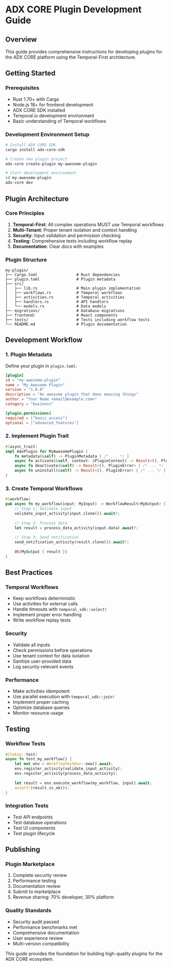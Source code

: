 # ADX CORE Plugin Development Guide

## Overview
This guide provides comprehensive instructions for developing plugins for the ADX CORE platform using the Temporal-First architecture.

## Getting Started

### Prerequisites
- Rust 1.70+ with Cargo
- Node.js 18+ for frontend development
- ADX CORE SDK installed
- Temporal.io development environment
- Basic understanding of Temporal workflows

### Development Environment Setup
```bash
# Install ADX CORE SDK
cargo install adx-core-sdk

# Create new plugin project
adx-core create-plugin my-awesome-plugin

# Start development environment
cd my-awesome-plugin
adx-core dev
```

## Plugin Architecture

### Core Principles
1. **Temporal-First**: All complex operations MUST use Temporal workflows
2. **Multi-Tenant**: Proper tenant isolation and context handling
3. **Security**: Input validation and permission checking
4. **Testing**: Comprehensive tests including workflow replay
5. **Documentation**: Clear docs with examples

### Plugin Structure
```
my-plugin/
├── Cargo.toml                 # Rust dependencies
├── plugin.toml                # Plugin metadata
├── src/
│   ├── lib.rs                 # Main plugin implementation
│   ├── workflows.rs           # Temporal workflows
│   ├── activities.rs          # Temporal activities
│   ├── handlers.rs            # API handlers
│   └── models.rs              # Data models
├── migrations/                # Database migrations
├── frontend/                  # React components
├── tests/                     # Tests including workflow tests
└── README.md                  # Plugin documentation
```

## Development Workflow

### 1. Plugin Metadata
Define your plugin in `plugin.toml`:
```toml
[plugin]
id = "my-awesome-plugin"
name = "My Awesome Plugin"
version = "1.0.0"
description = "An awesome plugin that does amazing things"
author = "Your Name <email@example.com>"
category = "business"

[plugin.permissions]
required = ["basic_access"]
optional = ["advanced_features"]
```

### 2. Implement Plugin Trait
```rust
#[async_trait]
impl AdxPlugin for MyAwesomePlugin {
    fn metadata(&self) -> PluginMetadata { /* ... */ }
    async fn activate(&self, context: &PluginContext) -> Result<(), PluginError> { /* ... */ }
    async fn deactivate(&self) -> Result<(), PluginError> { /* ... */ }
    async fn uninstall(&self) -> Result<(), PluginError> { /* ... */ }
}
```

### 3. Create Temporal Workflows
```rust
#[workflow]
pub async fn my_workflow(input: MyInput) -> WorkflowResult<MyOutput> {
    // Step 1: Validate input
    validate_input_activity(input.clone()).await?;
    
    // Step 2: Process data
    let result = process_data_activity(input.data).await?;
    
    // Step 3: Send notification
    send_notification_activity(result.clone()).await?;
    
    Ok(MyOutput { result })
}
```

## Best Practices

### Temporal Workflows
- Keep workflows deterministic
- Use activities for external calls
- Handle timeouts with `temporal_sdk::select!`
- Implement proper error handling
- Write workflow replay tests

### Security
- Validate all inputs
- Check permissions before operations
- Use tenant context for data isolation
- Sanitize user-provided data
- Log security-relevant events

### Performance
- Make activities idempotent
- Use parallel execution with `temporal_sdk::join!`
- Implement proper caching
- Optimize database queries
- Monitor resource usage

## Testing

### Workflow Tests
```rust
#[tokio::test]
async fn test_my_workflow() {
    let mut env = WorkflowTestEnv::new().await;
    env.register_activity(validate_input_activity);
    env.register_activity(process_data_activity);
    
    let result = env.execute_workflow(my_workflow, input).await;
    assert!(result.is_ok());
}
```

### Integration Tests
- Test API endpoints
- Test database operations
- Test UI components
- Test plugin lifecycle

## Publishing

### Plugin Marketplace
1. Complete security review
2. Performance testing
3. Documentation review
4. Submit to marketplace
5. Revenue sharing: 70% developer, 30% platform

### Quality Standards
- Security audit passed
- Performance benchmarks met
- Comprehensive documentation
- User experience review
- Multi-version compatibility

This guide provides the foundation for building high-quality plugins for the ADX CORE ecosystem.